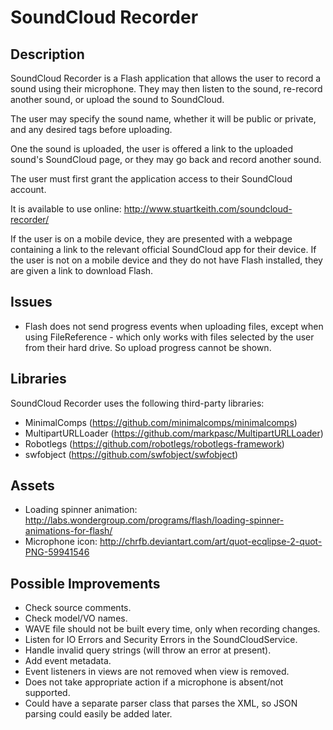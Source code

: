 SoundCloud Recorder
===================

Description
-----------

SoundCloud Recorder is a Flash application that allows the user to record a
sound using their microphone. They may then listen to the sound, re-record
another sound, or upload the sound to SoundCloud.

The user may specify the sound name, whether it will be public or private,
and any desired tags before uploading.

One the sound is uploaded, the user is offered a link to the uploaded sound's
SoundCloud page, or they may go back and record another sound.

The user must first grant the application access to their SoundCloud account.

It is available to use online: http://www.stuartkeith.com/soundcloud-recorder/

If the user is on a mobile device, they are presented with a webpage containing
a link to the relevant official SoundCloud app for their device. If the user is
not on a mobile device and they do not have Flash installed, they are given
a link to download Flash.


Issues
------

- Flash does not send progress events when uploading files, except when using
  FileReference - which only works with files selected by the user from their
  hard drive. So upload progress cannot be shown.


Libraries
---------

SoundCloud Recorder uses the following third-party libraries:

- MinimalComps (https://github.com/minimalcomps/minimalcomps)
- MultipartURLLoader (https://github.com/markpasc/MultipartURLLoader)
- Robotlegs (https://github.com/robotlegs/robotlegs-framework)
- swfobject (https://github.com/swfobject/swfobject)


Assets
------

- Loading spinner animation: http://labs.wondergroup.com/programs/flash/loading-spinner-animations-for-flash/
- Microphone icon: http://chrfb.deviantart.com/art/quot-ecqlipse-2-quot-PNG-59941546


Possible Improvements
---------------------

- Check source comments.
- Check model/VO names.
- WAVE file should not be built every time, only when recording changes.
- Listen for IO Errors and Security Errors in the SoundCloudService.
- Handle invalid query strings (will throw an error at present).
- Add event metadata.
- Event listeners in views are not removed when view is removed.
- Does not take appropriate action if a microphone is absent/not supported.
- Could have a separate parser class that parses the XML, so JSON parsing could
  easily be added later.
